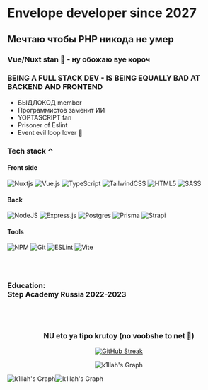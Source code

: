 # Envelope developer since 2027
## Мечтаю чтобы PHP никода не умер
### Vue/Nuxt stan 🥰 - ну обожаю вуе короч

### BEING A FULL STACK DEV - IS BEING EQUALLY BAD AT BACKEND AND FRONTEND
- БЫДЛОКОД member
- Программистов заменит ИИ
- YOPTASCRIPT fan
- Prisoner of Eslint
- Event evil loop lover 🥺

<div>
 
 ### Tech stack ⌃
 
 <div>
  
  #### Front side
  
 ![Nuxtjs](https://img.shields.io/badge/Nuxt-002E3B?style=for-the-badge&logo=nuxtdotjs&logoColor=#00DC82)
 ![Vue.js](https://img.shields.io/badge/vuejs-002E3B?style=for-the-badge&logo=vuedotjs&logoColor=%234FC08D)
 ![TypeScript](https://img.shields.io/badge/typescript-002E3B.svg?style=for-the-badge&logo=typescript&logoColor=blue)
 ![TailwindCSS](https://img.shields.io/badge/tailwindcss-002E3B?style=for-the-badge&logo=tailwind-css&logoColor=blue)
 ![HTML5](https://img.shields.io/badge/html5-002E3B?style=for-the-badge&logo=html5&logoColor=orange)
 ![SASS](https://img.shields.io/badge/SASS-002E3B?style=for-the-badge&logo=SASS&logoColor=purple)

 #### Back 

 ![NodeJS](https://img.shields.io/badge/node.js-04657b?style=for-the-badge&logo=node.js&logoColor=green)
 ![Express.js](https://img.shields.io/badge/express.js-04657b?style=for-the-badge&logo=express&logoColor=%2361DAFB)
 ![Postgres](https://img.shields.io/badge/postgres-04657b?style=for-the-badge&logo=postgresql&logoColor=white)
 ![Prisma](https://img.shields.io/badge/Prisma-04657b?style=for-the-badge&logo=Prisma&logoColor=white)
 ![Strapi](https://img.shields.io/badge/strapi-04657b?style=for-the-badge&logo=strapi&logoColor=blue)

#### Tools

![NPM](https://img.shields.io/badge/NPM-710000?style=for-the-badge&logo=npm&logoColor=white)
![Git](https://img.shields.io/badge/git-710000?style=for-the-badge&logo=git&logoColor=f64d27)
![ESLint](https://img.shields.io/badge/ESLint-710000?style=for-the-badge&logo=eslint&logoColor=4a31c3)
![Vite](https://img.shields.io/badge/vite-710000?style=for-the-badge&logo=vite&logoColor=yellow)

 </div>
</div>
<br>
<p align="center">
<img src="tayler (1) (1) (1)-min.gif" alt="">
</p>

<h3>Education: <br>
Step Academy Russia 2022-2023
</h3>
<br>
<br>
<div align="center">
 
### NU eto ya tipo krutoy (no voobshe to net 👿)

<p align="center">
<a href="https://git.io/streak-stats"><img src="https://github-readme-streak-stats.herokuapp.com?user=k1llah&theme=tokyonight&hide_border=true&card_width=500" alt="GitHub Streak" /></a>

  <br/>
</p>
</div>

<div align="center">
 
![k1llah's Graph](http://github-profile-summary-cards.vercel.app/api/cards/profile-details?username=k1llah&theme=midnight_purple)  

</div>
<div style="display: flex;" align="center">
  <img src="http://github-profile-summary-cards.vercel.app/api/cards/stats?username=k1llah&theme=midnight_purple" alt="k1llah's Graph" />
  <img src="http://github-profile-summary-cards.vercel.app/api/cards/most-commit-language?username=k1llah&theme=midnight_purple" alt="k1llah's Graph" />
</div>
<!--   <img src="c6f93b09460ca403a534d2c3e12076c9.jpg" alt=""> -->
